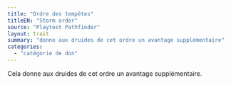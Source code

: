 ```yaml
---
title: "Ordre des tempêtes"
titleEN: "Storm order"
source: "Playtest Pathfinder"
layout: trait
summary: "donne aux druides de cet ordre un avantage supplémentaire"
categories:
  - "catégorie de don"
---
```

Cela donne aux druides de cet ordre un avantage supplémentaire.

